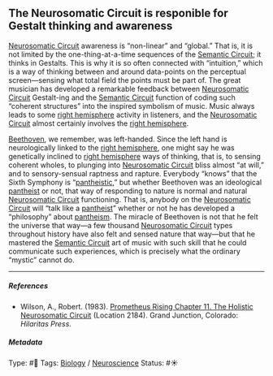 ## The Neurosomatic Circuit is responible for Gestalt thinking and awareness

[Neurosomatic Circuit](Neurosomatic%20Circuit.md) awareness is “non-linear” and “global.” That is, it is not limited by the one-thing-at-a-time sequences of the [Semantic Circuit](Time-Binding%20Semantic%20Circuit.md); it thinks in Gestalts. This is why it is so often connected with “intuition,” which is a way of thinking between and around data-points on the perceptual screen—sensing what total field the points must be part of. The great musician has developed a remarkable feedback between [Neurosomatic Circuit](Neurosomatic%20Circuit.md) Gestalt-ing and the [Semantic Circuit](Time-Binding%20Semantic%20Circuit.md) function of coding such “coherent structures” into the inspired symbolism of music. Music always leads to some [right hemisphere](Right%20hemisphere.md) activity in listeners, and the [Neurosomatic Circuit](Neurosomatic%20Circuit.md) almost certainly involves the [right hemisphere](Right%20hemisphere.md).

[Beethoven](), we remember, was left-handed. Since the left hand is neurologically linked to the [right hemisphere](Right%20hemisphere.md), one might say he was genetically inclined to [right hemisphere](Right%20hemisphere.md) ways of thinking, that is, to sensing coherent wholes, to plunging into [Neurosomatic Circuit](Neurosomatic%20Circuit.md) bliss almost “at will,” and to sensory-sensual raptness and rapture. Everybody “knows” that the Sixth Symphony is “[pantheistic](Pantheism.md),” but whether Beethoven was an ideological [pantheist](Pantheism.md) or not, that way of responding to nature is normal and natural [Neurosomatic Circuit](Neurosomatic%20Circuit.md) functioning. That is, anybody on the [Neurosomatic Circuit](Neurosomatic%20Circuit.md) will “talk like a [pantheist](Pantheism.md)” whether or not he has developed a “philosophy” about [pantheism](Pantheism.md). The miracle of Beethoven is not that he felt the universe that way—a few thousand [Neurosomatic Circuit](Neurosomatic%20Circuit.md) types throughout history have also felt and sensed nature that way—but that he mastered the [Semantic Circuit](Time-Binding%20Semantic%20Circuit.md) art of music with such skill that he could communicate such experiences, which is precisely what the ordinary “mystic” cannot do.

---

##### References

* Wilson, A., Robert. (1983). [Prometheus Rising Chapter 11. The Holistic Neurosomatic Circuit](Prometheus%20Rising%20Chapter%2011.%20The%20Holistic%20Neurosomatic%20Circuit.md) (Location 2184). Grand Junction, Colorado: *Hilaritas Press*.

##### Metadata

Type: #🔴 
Tags: [Biology]() / [Neuroscience](Neuroscience.md)
Status: #☀️ 
